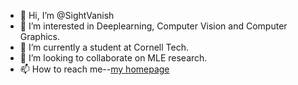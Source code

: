 - 👋 Hi, I’m @SightVanish
- 👀 I’m interested in Deeplearning, Computer Vision and Computer Graphics.
- 🌱 I’m currently a student at Cornell Tech.
- 💞️ I’m looking to collaborate on MLE research.
- 📫 How to reach me--[my homepage](https://sightvanish.github.io/)

<!---
SightVanish/SightVanish is a ✨ special ✨ repository because its `README.md` (this file) appears on your GitHub profile.
You can click the Preview link to take a look at your changes.
--->
